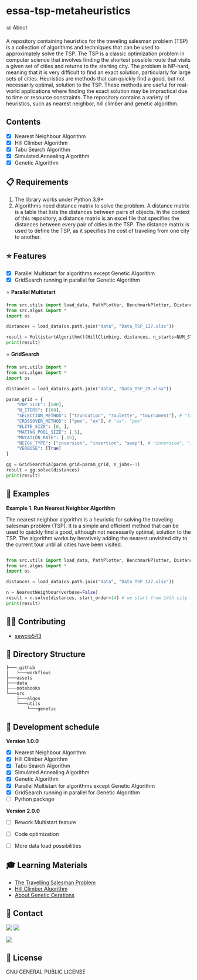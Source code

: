 # essa-tsp-metaheuristics

📊 About

A repository containing heuristics for the traveling salesman problem (TSP) is a collection of algorithms and techniques that can be used to approximately solve the TSP. The TSP is a classic optimization problem in computer science that involves finding the shortest possible route that visits a given set of cities and returns to the starting city. The problem is NP-hard, meaning that it is very difficult to find an exact solution, particularly for large sets of cities. Heuristics are methods that can quickly find a good, but not necessarily optimal, solution to the TSP. These methods are useful for real-world applications where finding the exact solution may be impractical due to time or resource constraints. The repository contains a variety of heuristics, such as nearest neighbor, hill climber and genetic algorithm.

## Contents
- [x] Nearest Neighbour Algorithm
- [x] Hill Climber Algorithm
- [x] Tabu Search Algorithm
- [x] Simulated Annealing Algorithm
- [x] Genetic Algorithm

## 📋 Requirements
  1. The library works under Python 3.9+
  2. Algorithms need distance matrix to solve the problem. A distance matrix is a table that lists the distances between pairs of objects. In the context of this repository, a distance matrix is an excel file that specifies the distances between every pair of cities in the TSP. The distance matrix is used to define the TSP, as it specifies the cost of traveling from one city to another.


## ⭐ Features
- [x] Parallel Multistart for algorithms except Genetic Algorithm
- [x] GridSearch running in parallel for Genetic Algorithm

⭐ **Parallel Multistart**

```python
from src.utils import load_data, PathPlotter, BenchmarkPlotter, DistanceHistoryPlotter
from src.algos import *
import os

distances = load_data(os.path.join("data", "Data_TSP_127.xlsx"))

result = MultistartAlgorithm()(HillClimbing, distances, n_starts=NUM_STARTS, only_best=True, verbose=False, n_jobs=-1, n_iter=25)
print(result)
```

⭐ **GridSearch**

```python
from src.utils import *
from src.algos import *
import os

distances = load_data(os.path.join("data", "Data_TSP_29.xlsx"))

param_grid = {
    "POP_SIZE": [500],
    "N_ITERS": [100],
    "SELECTION_METHOD": ["truncation", "roulette", "tournament"], # "truncation", "roulette", "tournament"
    "CROSSOVER_METHOD": ["pmx", "ox"], # "ox", "pmx" 
    "ELITE_SIZE": [0, ],
    "MATING_POOL_SIZE": [.5],
    "MUTATION_RATE": [.15],
    "NEIGH_TYPE": ["inversion", "insertion", "swap"], # "inversion", "insertion", "swap"
    "VERBOSE": [True]
}

gg = GridSearchGA(param_grid=param_grid, n_jobs=-1)
result = gg.solve(distances)
print(result)
```

## 📝 Examples
**Example 1. Run Nearest Neighbor Algorithm**

The nearest neighbor algorithm is a heuristic for solving the traveling salesman problem (TSP). It is a simple and efficient method that can be used to quickly find a good, although not necessarily optimal, solution to the TSP. The algorithm works by iteratively adding the nearest unvisited city to the current tour until all cities have been visited.
```python

from src.utils import load_data, PathPlotter, BenchmarkPlotter, DistanceHistoryPlotter
from src.algos import *
import os

distances = load_data(os.path.join("data", "Data_TSP_127.xlsx"))

n = NearestNeighbour(verbose=False)
result = n.solve(distances, start_order=14) # we start from 14th city
print(result)
```

## 👨‍💻 Contributing
* [sewcio543](https://github.com/sewcio543)


## 📂 Directory Structure
    ├───.github
    |   └───workflows
    ├───assets
    ├───data
    ├───notebooks
    └───src
        ├───algos
        └───utils
            └───genetic

## 📅 Development schedule
**Version 1.0.0**

- [x] Nearest Neighbour Algorithm
- [x] Hill Climber Algorithm
- [x] Tabu Search Algorithm
- [x] Simulated Annealing Algorithm
- [x] Genetic Algorithm
- [x] Parallel Multistart for algorithms except Genetic Algorithm
- [x] GridSearch running in parallel for Genetic Algorithm
- [ ] Python package

**Version 2.0.0**

- [ ] Rework Multistart feature
- [ ] Code optimization
- [ ] More data load possibilities


## 🎓 Learning Materials
* [The Travelling Salesman Problem](https://classes.engr.oregonstate.edu/mime/fall2017/rob537/hw_samples/hw2_sample2.pdf)
* [Hill Climber Algorithm](https://classes.engr.oregonstate.edu/mime/fall2017/rob537/hw_samples/hw2_sample2.pdf)
* [About Genetic Oerations](https://mat.uab.cat/~alseda/MasterOpt/GeneticOperations.pdf)


## 📧 Contact
[![](https://img.shields.io/twitter/url?label=/rafal-nojek/&logo=linkedin&logoColor=%230077B5&style=social&url=https%3A%2F%2Fwww.linkedin.com%2in%2rafaln97%2F)](https://www.linkedin.com/in/rafaln97/) [![](https://img.shields.io/twitter/url?label=/PanNorek&logo=github&logoColor=%23292929&style=social&url=https%3A%2F%2Fgithub.com%2FPanNorek)](https://github.com/PanNorek)

[![](https://img.shields.io/twitter/url?label=/sewcio543&logo=github&logoColor=%23292929&style=social&url=https%3A%2F%2Fgithub.com%2Fsewcio543)](https://github.com/sewcio543)

## 📄 License

GNU GENERAL PUBLIC LICENSE

